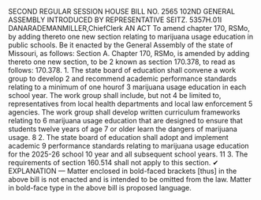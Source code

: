 SECOND REGULAR SESSION
HOUSE BILL NO. 2565
102ND GENERAL ASSEMBLY
INTRODUCED BY REPRESENTATIVE SEITZ.
5357H.01I DANARADEMANMILLER,ChiefClerk
AN ACT
To amend chapter 170, RSMo, by adding thereto one new section relating to marijuana usage
education in public schools.
Be it enacted by the General Assembly of the state of Missouri, as follows:
Section A. Chapter 170, RSMo, is amended by adding thereto one new section, to be
2 known as section 170.378, to read as follows:
170.378. 1. The state board of education shall convene a work group to develop
2 and recommend academic performance standards relating to a minimum of one hourof
3 marijuana usage education in each school year. The work group shall include, but not
4 be limited to, representatives from local health departments and local law enforcement
5 agencies. The work group shall develop written curriculum frameworks relating to
6 marijuana usage education that are designed to ensure that students twelve years of age
7 or older learn the dangers of marijuana usage.
8 2. The state board of education shall adopt and implement academic
9 performance standards relating to marijuana usage education for the 2025-26 school
10 year and all subsequent school years.
11 3. The requirements of section 160.514 shall not apply to this section.
✔
EXPLANATION — Matter enclosed in bold-faced brackets [thus] in the above bill is not enacted and is
intended to be omitted from the law. Matter in bold-face type in the above bill is proposed language.